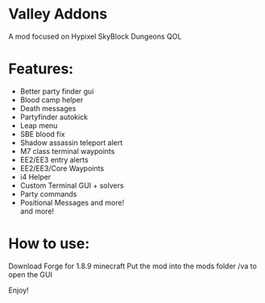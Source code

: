 # Valley Addons
A mod focused on Hypixel SkyBlock Dungeons QOL

# Features:

 - Better party finder gui <br>
 - Blood camp helper <br>
 - Death messages <br>
 - Partyfinder autokick <br>
 - Leap menu <br>
 - SBE blood fix <br>
 - Shadow assassin teleport alert <br>
 - M7 class terminal waypoints <br>
 - EE2/EE3 entry alerts <br>
 - EE2/EE3/Core Waypoints <br>
 - i4 Helper <br>
 - Custom Terminal GUI + solvers <br>
 - Party commands <br>
 - Positional Messages and more! <br>
 and more!


# How to use:

Download Forge for 1.8.9 minecraft
Put the mod into the mods folder
/va to open the GUI

Enjoy!

  
